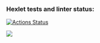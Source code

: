 ### Hexlet tests and linter status:
[![Actions Status](https://github.com/nerilka/java-project-lvl1/workflows/hexlet-check/badge.svg)](https://github.com/nerilka/java-project-lvl1/actions)

<a href="https://codeclimate.com/github/nerilka/java-project-lvl1/maintainability"><img src="https://api.codeclimate.com/v1/badges/044210c6e71470d0d0a8/maintainability" /></a>
